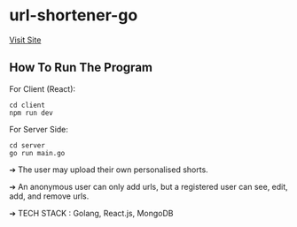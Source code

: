 # url-shortener-go  

[Visit Site](http://52.15.228.249:3001 "52.15.228.249:3001")

## How To Run The Program
    
  For Client (React): 
  
    cd client
    npm run dev

  For Server Side:
  
    cd server
    go run main.go

➔ The user may upload their own personalised shorts.

➔ An anonymous user can only add urls, but a registered user can see, edit, add, and remove urls.

➔ TECH STACK : Golang, React.js, MongoDB
